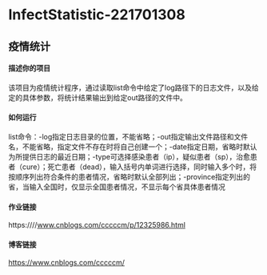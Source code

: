 # InfectStatistic-221701308  

 ## 疫情统计  

 #### 描述你的项目  
 该项目为疫情统计程序，通过读取list命令中给定了log路径下的日志文件，以及给定的具体参数，将统计结果输出到给定out路径的文件中。  

 #### 如何运行  
 list命令：-log指定日志目录的位置，不能省略；-out指定输出文件路径和文件名，不能省略，指定文件不存在时将自己创建一个；-date指定日期，省略时默认为所提供日志的最近日期；-type可选择感染患者（ip），疑似患者（sp），治愈患者（cure）；死亡患者（dead），输入括号内单词进行选择，同时输入多个时，将按顺序列出符合条件的患者情况，省略时默认全部列出；-province指定列出的省，当输入全国时，仅显示全国患者情况，不显示每个省具体患者情况  

 #### 作业链接  
 https:////www.cnblogs.com/cccccm/p/12325986.html  
 
 #### 博客链接  
https://www.cnblogs.com/cccccm/
